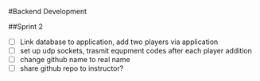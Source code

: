 #Backend Development

##Sprint 2
- [ ] Link database to application, add two players via application
- [ ] set up udp sockets, trasmit equpment codes after each player addition
- [ ] change github name to real name
- [ ] share github repo to instructor?